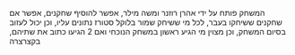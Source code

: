 המשחק פותח על ידי אהרן רוזנר ומשה מילר,
אפשר להוסיף שחקנים, אפשר אם שחקנים ששיחקו בעבר,
לכל מי ששיחק שמור בלוקל סטורז נתונים עליו,
וכן יכול לעזוב בסיום המשחק, 
וכן מצוין מי הגיע ראשון במשחק הנוכחי ואם 2 הגיעו כתוב את שתיהם,
בקצרצרה
